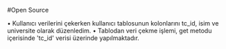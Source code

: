 #Open Source

• Kullanıcı verilerini çekerken  kullanıcı tablosunun kolonlarını tc_id, isim ve universite olarak düzenledim.
• Tablodan veri çekme işlemi, get metodu içerisinde 'tc_id' verisi üzerinde yapılmaktadır.
